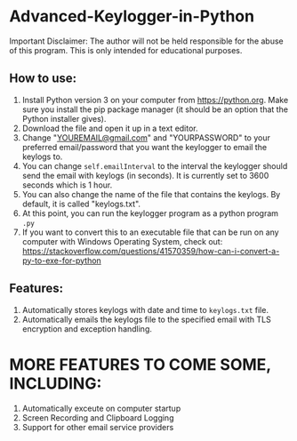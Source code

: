 # Advanced-Keylogger-in-Python

Important Disclaimer: The author will not be held responsible for the abuse of this program. This is only intended for educational purposes.

## How to use:

1) Install Python version 3 on your computer from https://python.org. Make sure you install the pip package manager (it should be an option that the Python installer gives).
2) Download the file and open it up in a text editor.
3) Change "YOUREMAIL@gmail.com" and "YOURPASSWORD" to your preferred email/password that you want the keylogger to email the keylogs to. 
4) You can change `self.emailInterval` to the interval the keylogger should send the email with keylogs (in seconds). It is currently set to 3600 seconds which is 1 hour.
5) You can also change the name of the file that contains the keylogs. By default, it is called "keylogs.txt".
6) At this point, you can run the keylogger program as a python program `.py`
7) If you want to convert this to an executable file that can be run on any computer with Windows Operating System, check out: https://stackoverflow.com/questions/41570359/how-can-i-convert-a-py-to-exe-for-python

## Features:

1) Automatically stores keylogs with date and time to `keylogs.txt` file.
2) Automatically emails the keylogs file to the specified email with TLS encryption and exception handling.


# MORE FEATURES TO COME SOME, INCLUDING:

1) Automatically exceute on computer startup
2) Screen Recording and Clipboard Logging
3) Support for other email service providers
